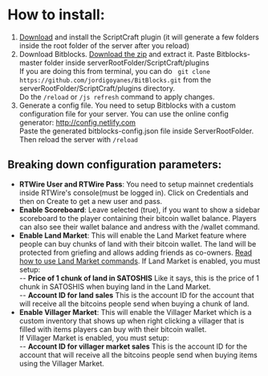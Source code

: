   
# How to install:
1. [Download](https://scriptcraftjs.org/) and install the ScriptCraft plugin (it will generate a few folders inside the root folder of the server after you reload)  
2. Download Bitblocks.
[Download the zip](https://github.com/jordigoyanes/BitBlocks/archive/master.zip) and extract it. Paste Bitblocks-master folder inside serverRootFolder/ScriptCraft/plugins  
If you are doing this from terminal, you can do ``` git clone https://github.com/jordigoyanes/BitBlocks.git``` from the serverRootFolder/ScriptCraft/plugins directory.  
Do the ``/reload`` or ``/js refresh`` command to apply changes.
3. Generate a config file. You need to setup Bitblocks with a custom configuration file for your server. 
You can use the online config generator: http://config.netlify.com  
Paste the generated bitblocks-config.json file inside ServerRootFolder. Then reload the server with ``/reload ``

## Breaking down configuration parameters: 
- **RTWire User and RTWire Pass**: You need to setup mainnet credentials inside RTWire's console(must be logged in). Click on Credentials and then on Create to get a new user and pass.  
- **Enable Scoreboard**: Leave selected (true), if you want to show a sidebar scoreboard to the player containing their bitcoin wallet balance. Players can also see their wallet balance and andress with the /wallet command.  
- **Enable Land Market**:
This will enable the Land Market feature where people can buy chunks of land with their bitcoin wallet. The land will be protected from griefing and allows adding friends as co-owners. [Read how to use Land Market commands](https://github.com/jordigoyanes/LandProtect/blob/master/README.md).
If Land Market is enabled, you must setup:  
-- **Price of 1 chunk of land in SATOSHIS** Like it says, this is the price of 1 chunk in SATOSHIS when buying land in the Land Market.  
-- **Account ID for land sales** This is the account ID for the account that will receive all the bitcoins people send when buying a chunk of land.  
- **Enable Villager Market**: This will enable the Villager Market which is a custom inventory that shows up when right clicking a villager that is filled with items players can buy with their bitcoin wallet.  
If Villager Market is enabled, you must setup:  
-- **Account ID for villager market sales** This is the account ID for the account that will receive all the bitcoins people send when buying items using the Villager Market.
